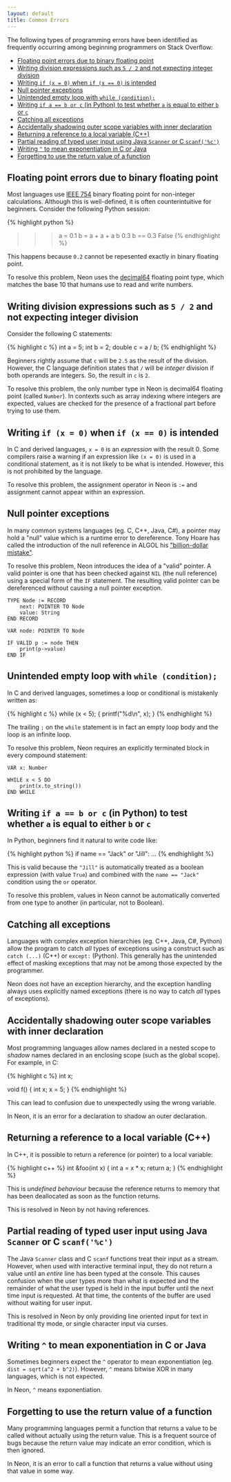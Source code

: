 ```yaml
---
layout: default
title: Common Errors
---
```


The following types of programming errors have been identified as frequently occurring among beginning programmers on Stack Overflow:

* [Floating point errors due to binary floating point](#floating_point)
* [Writing division expressions such as `5 / 2` and not expecting integer division](#integer_division)
* [Writing `if (x = 0)` when `if (x == 0)` is intended](#assignment_equals)
* [Null pointer exceptions](#null_pointer)
* [Unintended empty loop with `while (condition);`](#empty_loop)
* [Writing `if a == b or c` (in Python) to test whether `a` is equal to either `b` or `c`](#logical_alternative)
* [Catching all exceptions](#catch_all)
* [Accidentally shadowing outer scope variables with inner declaration](#shadow_variables)
* [Returning a reference to a local variable (C++)](#return_reference)
* [Partial reading of typed user input using Java `Scanner` or C `scanf('%c')`](#partial_input)
* [Writing `^` to mean exponentiation in C or Java](#exponentiation_xor)
* [Forgetting to use the return value of a function](#return_value)

<a name="floating_point"></a>

## Floating point errors due to binary floating point

Most languages use [IEEE 754](https://en.wikipedia.org/wiki/IEEE_floating_point) binary floating point for non-integer calculations.
Although this is well-defined, it is often counterintuitive for beginners. Consider the following Python session:

{% highlight python %}
>>> a = 0.1
>>> b = a + a + a
>>> b
0.3
>>> b == 0.3
False
{% endhighlight %}

This happens because `0.2` cannot be repesented exactly in binary floating point. 

To resolve this problem, Neon uses the [decimal64](https://en.wikipedia.org/wiki/Decimal64_floating-point_format) floating point type, which matches the base 10 that humans use to read and write numbers.

<a name="integer_division"></a>

## Writing division expressions such as `5 / 2` and not expecting integer division

Consider the following C statements:

{% highlight c %}
int a = 5;
int b = 2;
double c = a / b;
{% endhighlight %}

Beginners rightly assume that `c` will be `2.5` as the result of the division.
However, the C language definition states that `/` will be *integer* division if both operands are integers.
So, the result in `c` is `2`.

To resolve this problem, the only number type in Neon is decimal64 floating point (called `Number`).
In contexts such as array indexing where integers are expected, values are checked for the presence of a fractional part before trying to use them.

<a name="assignment_equals"></a>

## Writing `if (x = 0)` when `if (x == 0)` is intended

In C and derived languages, `x = 0` is an *expression* with the result 0.
Some compilers raise a warning if an expression like `(x = 0)` is used in a conditional statement, as it is not likely to be what is intended.
However, this is not prohibited by the language.

To resolve this problem, the assignment operator in Neon is `:=` and assignment cannot appear within an expression.

<a name="null_pointer"></a>

## Null pointer exceptions

In many common systems languages (eg. C, C++, Java, C#), a pointer may hold a "null" value which is a runtime error to dereference. Tony Hoare has called the introduction of the null reference in ALGOL his ["billion-dollar mistake"](https://en.wikipedia.org/wiki/Tony_Hoare).

To resolve this problem, Neon introduces the idea of a "valid" pointer. A valid pointer is one that has been checked against `NIL` (the null reference) using a special form of the `IF` statement. The resulting valid pointer can be dereferenced without causing a null pointer exception.

    TYPE Node := RECORD
        next: POINTER TO Node
        value: String
    END RECORD

    VAR node: POINTER TO Node
    
    IF VALID p := node THEN
        print(p->value)
    END IF

<a name="empty_loop"></a>

## Unintended empty loop with `while (condition);`

In C and derived languages, sometimes a loop or conditional is mistakenly written as:

{% highlight c %}
while (x < 5);
{
    printf("%d\n", x);
}
{% endhighlight %}

The trailing `;` on the `while` statement is in fact an empty loop body and the loop is an infinite loop.

To resolve this problem, Neon requires an explicitly terminated block in every compound statement:

    VAR x: Number

    WHILE x < 5 DO
        print(x.to_string())
    END WHILE

<a name="logical_alternative"></a>

## Writing `if a == b or c` (in Python) to test whether `a` is equal to either `b` or `c`

In Python, beginners find it natural to write code like:

{% highlight python %}
if name == "Jack" or "Jill":
    ...
{% endhighlight %}

This is valid because the `"Jill"` is automatically treated as a boolean expression (with value `True`) and combined with the `name == "Jack"` condition using the `or` operator.

To resolve this problem, values in Neon cannot be automatically converted from one type to another (in particular, not to Boolean).

<a name="catch_all"></a>

## Catching all exceptions

Languages with complex exception hierarchies (eg. C++, Java, C#, Python) allow the program to catch *all* types of exceptions using a construct such as `catch (...)` (C++) or `except:` (Python).
This generally has the unintended effect of masking exceptions that may not be among those expected by the programmer.

Neon does not have an exception hierarchy, and the exception handling always uses explicitly named exceptions (there is no way to catch *all* types of exceptions).

<a name="shadow_variables"></a>

## Accidentally shadowing outer scope variables with inner declaration

Most programming languages allow names declared in a nested scope to *shadow* names declared in an enclosing scope (such as the global scope). For example, in C:

{% highlight c %}
int x;

void f() {
    int x;
    x = 5;
}
{% endhighlight %}

This can lead to confusion due to unexpectedly using the wrong variable.

In Neon, it is an error for a declaration to shadow an outer declaration.

<a name="return_reference"></a>

## Returning a reference to a local variable (C++)

In C++, it is possible to return a reference (or pointer) to a local variable:

{% highlight c++ %}
int &foo(int x) {
    int a = x * x;
    return a;
}
{% endhighlight %}

This is *undefined behaviour* because the reference returns to memory that has been deallocated as soon as the function returns.

This is resolved in Neon by not having references.

<a name="partial_input"></a>

## Partial reading of typed user input using Java `Scanner` or C `scanf('%c')`

The Java `Scanner` class and C `scanf` functions treat their input as a stream.
However, when used with interactive terminal input, they do not return a value until an *entire* line has been typed at the console.
This causes confusion when the user types more than what is expected and the remainder of what the user typed is held in the input buffer until the next time input is requested.
At that time, the contents of the buffer are used without waiting for user input.

This is resolved in Neon by only providing line oriented input for text in traditional tty mode, or single character input via curses.

<a name="exponentiation_xor"></a>

## Writing `^` to mean exponentiation in C or Java

Sometimes beginners expect the `^` operator to mean exponentiation (eg. `dist = sqrt(a^2 + b^2)`).
However, `^` means bitwise XOR in many languages, which is not expected.

In Neon, `^` means exponentiation.

<a name="#return_value"></a>

## Forgetting to use the return value of a function

Many programming languages permit a function that returns a value to be called without actually using the return value.
This is a frequent source of bugs because the return value may indicate an error condition, which is then ignored.

In Neon, it is an error to call a function that returns a value without using that value in some way.

